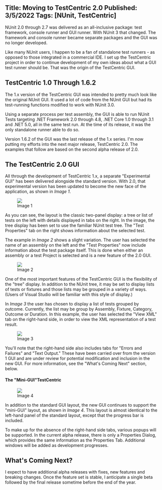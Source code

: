 Title: Moving to TestCentric 2.0
Published: 3/5/2022
Tags: [NUnit, TestCentric]
---
NUnit 2.0 through 2.7 was delivered as an all-inclusive package: test framework,
console runner and GUI runner. With NUnit 3 that changed. The framework and
console runner became separate packages and the GUI was no longer developed.

Like many NUnit users, I happen to be a fan of standalone test runners - as
opposed to those integrated in a commercial IDE. I set up the TestCentric
project in order to continue development of my own ideas about what a GUI
test runner should be. That was the origin of the TestCentric GUI.

## TestCentric 1.0 Through 1.6.2

The 1.x version of the TestCentric GUI was intended to pretty much look like
the original NUnit GUI. It used a lot of code from the NUnit GUI but had its
test-running functions modified to work with NUnit 3.0.

Using a separate process per test assembly, the GUI is able to run NUnit Tests
targeting .NET Framework 2.0 through 4.8, .NET Core 1.0 through 3.1 and .NET 5.0,
all in the same test run. At the time of its release, it was the only standalone
runner able to do so.

Version 1.6.2 of the GUI was the last release of the 1.x series. I'm now putting
my efforts into the next major release, TestCentric 2.0. The examples that
follow are based on the second alpha release of 2.0.

## The TestCentric 2.0 GUI

All through the development of TestCentric 1.x, a separate "Experimental GUI"
has been delivered alongside the standard version. With 2.0, that experimental
version has been updated to become the new face of the application, as shown in
_Image 1_.

<figure>
  <img src="/images/TestCentricGui1.png">
  <figcaption>Image 1</figcaption>
</figure>

As you can see, the layout is the classic two-panel display: a tree or list of tests
on the left with details displayed in tabs on the right. In the image, the tree
display has been set to use the familiar NUnit test tree. The "Test Properties" tab
on the right shows information about the selected test.

The example in _Image 2_ shows a slight variation. The user has selected the name
of an assembly on the left and the "Test Properties" now include information about
the test package itself. This is done when either an assembly or a test Project is
selected and is a new feature of the 2.0 GUI.

<figure>
  <img src="/images/TestCentricGui2.png">
  <figcaption>Image 2</figcaption>
</figure>

One of the most important features of the TestCentric GUI is the flexibility of the
"tree" display. In addition to the NUnit tree, it may be set to display lists of
tests or fixtures and those lists may be grouped in a variety of ways. (Users of
Visual Studio will be familiar with this style of display.)

In _Image 3_ the user has chosen to display a list of tests grouped by outcome. Currently,
the list may be group by Assembly, Fixture, Category, Outcome or Duration. In this example,
the user has selected the "View XML" tab on the right-hand side, in order to view the XML
representation of a test result.

<figure>
  <img src="/images/TestCentricGui3.png">
  <figcaption>Image 3</figcaption>
</figure>

You'll note that the right-hand side also includes tabs for "Errors and Failures" and
"Text Output." These have been carried over from the version 1 GUI and are under
review for potential modification and inclusion in the new GUI. For more information,
see the "What's Coming Next" section, below.

#### The "Mini-GUI"TestCentric

<figure class="left">
  <img src="/images/TestCentricGui4.png">
  <figcaption>Image 4</figcaption>
</figure>

In addition to the standard GUI layout, the new GUI continues to support the "mini-GUI"
layout, as shown in _Image 4_. This layout is almost identical to the left-hand panel
of the standard layout, except that the progress bar is included.

To make up for the absence of the right-hand side tabs, various popups will be supported.
In the current alpha release, there is only a Properties Dialog, which provides the same
information as the Properties Tab. Additional windows will be added as development progresses.

## What's Coming Next?

I expect to have additional alpha releases with fixes, new features and breaking changes.
Once the feature set is stable, I anticipate a single beta followed by the final release
sometime before the end of the year.
